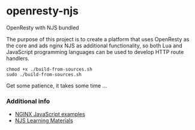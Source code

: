 # openresty-njs
OpenResty with NJS bundled

The purpose of this project is to create a platform that uses OpenResty as the core and ads nginx NJS as additional functionality, so both Lua and JavaScript programming languages can be used to develop HTTP route handlers.

```shell
chmod +x ./build-from-sources.sh
sudo ./build-from-sources.sh
```

Get some patience, it takes some time ...

### Additional info

- [NGINX JavaScript examples](https://github.com/nginx/njs-examples/)
- [NJS Learning Materials](https://github.com/soulteary/njs-learning-materials)
